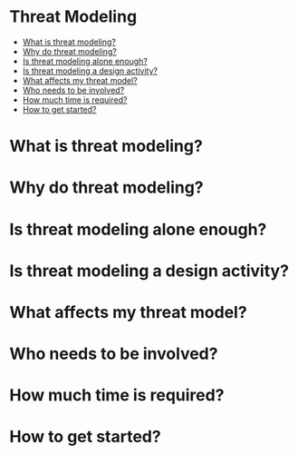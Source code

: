 # Threat Modeling

-   [What is threat modeling?](#what-is-threat-modeling)
-   [Why do threat modeling?](#why-do-threat-modeling)
-   [Is threat modeling alone enough?](#is-threat-modeling-alone-enough)
-   [Is threat modeling a design
    activity?](#is-threat-modeling-a-design-activity)
-   [What affects my threat model?](#what-affects-my-threat-model)
-   [Who needs to be involved?](#who-needs-to-be-involved)
-   [How much time is required?](#how-much-time-is-required)
-   [How to get started?](#how-to-get-started)

What is threat modeling?
========================

Why do threat modeling?
=======================

Is threat modeling alone enough?
================================

Is threat modeling a design activity?
=====================================

What affects my threat model?
=============================

Who needs to be involved?
=========================

How much time is required?
==========================

How to get started?
===================
